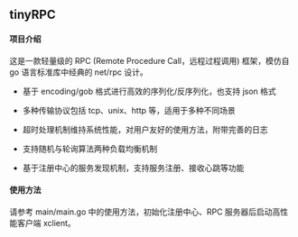 ## tinyRPC

#### 项目介绍

这是一款轻量级的 RPC (Remote Procedure Call，远程过程调用) 框架，模仿自 go 语言标准库中经典的 net/rpc 设计。

- 基于 encoding/gob 格式进行高效的序列化/反序列化，也支持 json 格式

- 多种传输协议包括 tcp、unix、http 等，适用于多种不同场景

- 超时处理机制维持系统性能，对用户友好的使用方法，附带完善的日志

- 支持随机与轮询算法两种负载均衡机制

- 基于注册中心的服务发现机制，支持服务注册、接收心跳等功能

#### 使用方法

请参考 main/main.go 中的使用方法，初始化注册中心、RPC 服务器后启动高性能客户端 xclient。